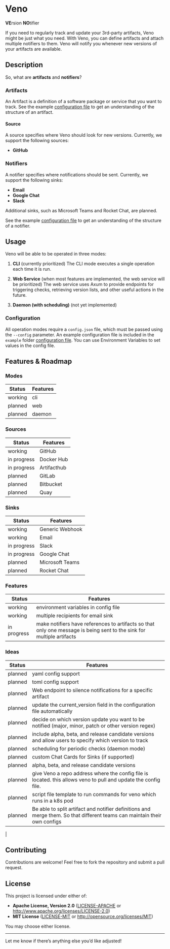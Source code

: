 # Veno

**VE**rsion **NO**tifier

If you need to regularly track and update your 3rd-party artifacts, Veno might be just what you need. With Veno, you can define artifacts and attach multiple notifiers to them. Veno will notify you whenever new versions of your artifacts are available.

## Description

So, what are **artifacts** and **notifiers**?

### Artifacts

An Artifact is a definition of a software package or service that you want to track. See the example [configuration file](examples/config.json) to get an understanding of the structure of an artifact.

#### Source

A source specifies where Veno should look for new versions. Currently, we support the following sources:

- **GitHub**

### Notifiers

A notifier specifies where notifications should be sent. Currently, we support the following sinks:

- **Email**
- **Google Chat**
- **Slack**

Additional sinks, such as Microsoft Teams and Rocket Chat, are planned.

See the example [configuration file](examples/config.json) to get an understanding of the structure of a notifier.

## Usage

Veno will be able to be operated in three modes:

1. **CLI** (currently prioritized)
   The CLI mode executes a single operation each time it is run.

2. **Web Service** (when most features are implemented, the web service will be prioritized)
   The web service uses Axum to provide endpoints for triggering checks, retrieving version lists, and other useful actions in the future.

3. **Daemon (with scheduling)** (not yet implemented)

### Configuration

All operation modes require a `config.json` file, which must be passed using the `--config` parameter. An example configuration file is included in the `example` folder [configuration file](examples/config.json).
You can use Environment Variables to set values in the config file.

## Features & Roadmap

### Modes

| **Status** | **Features** |
| ---------- | ------------ |
| working    | cli          |
| planned    | web          |
| planned    | daemon       |

### Sources

| Status      | Features    |
| ----------- | ----------- |
| working     | GitHub      |
| in progress | Docker Hub  |
| in progress | Artifacthub |
| planned     | GitLab      |
| planned     | Bitbucket   |
| planned     | Quay        |

### Sinks

| Status      | Features        |
| ----------- | --------------- |
| working     | Generic Webhook |
| working     | Email           |
| in progress | Slack           |
| in progress | Google Chat     |
| planned     | Microsoft Teams |
| planned     | Rocket Chat     |

### Features

| Status      | Features                                                                                                              |
| ----------- | --------------------------------------------------------------------------------------------------------------------- |
| working     | environment variables in config file                                                                                  |
| working     | multiple recipients for email sink                                                                                    |
| in progress | make notifiers have references to artifacts so that only one message is being sent to the sink for multiple artifacts |

### Ideas

| Status  | Features                                                                                                                  |
| ------- | ------------------------------------------------------------------------------------------------------------------------- |
| planned | yaml config support                                                                                                       |
| planned | toml config support                                                                                                       |
| planned | Web endpoint to silence notifications for a specific artifact                                                             |
| planned | update the current_version field in the configuration file automatically                                                  |
| planned | decide on which version update you want to be notified (major, minor, patch or other version regex)                       |
| planned | include alpha, beta, and release candidate versions and allow users to specify which version to track                     |
| planned | scheduling for periodic checks (daemon mode)                                                                              |
| planned | custom Chat Cards for Sinks (if supported)                                                                                |
| planned | alpha, beta, and release candidate versions                                                                               |
| planned | give Veno a repo address where the config file is located. this allows veno to pull and update the config file.           |
| planned | script file template to run commands for veno which runs in a k8s pod                                                     |
| planned | Be able to split artifact and notifier definitions and merge them. So that different teams can maintain their own configs |

|

## Contributing

Contributions are welcome! Feel free to fork the repository and submit a pull request.

## License

This project is licensed under either of:

- **Apache License, Version 2.0** ([LICENSE-APACHE](./LICENSE-APACHE) or http://www.apache.org/licenses/LICENSE-2.0)
- **MIT License** ([LICENSE-MIT](./LICENSE-MIT) or http://opensource.org/licenses/MIT)

You may choose either license.

---

Let me know if there’s anything else you’d like adjusted!
